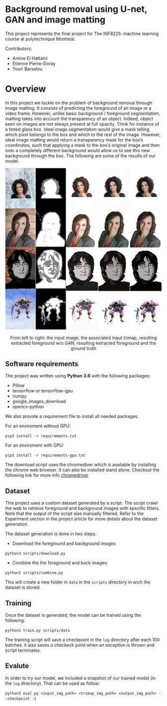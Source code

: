 # Background removal using U-net, GAN and image matting
This project represents the final project for The INF8225: machine learning course at polytechnique Montreal.

Contributors:

- Amine El Hattami
- Étienne Pierre-Doray
- Youri Barsalou

# Overview
In this project we tackle on the problem of background removal through image matting. It consists of predicting the foreground of an image or a video frame. However, unlike basic background / foreground segmentation, matting takes into account the transparency of an object. Indeed, object seen on images are not always present at full opacity. Think for instance of a tinted glass box. Ideal image segmentation would give a mask telling which pixel belongs to the box and which to the rest of the image. However, ideal image matting would return a transparency mask for the box’s coordinates, such that applying a mask to the box’s original image and then onto a completely different background would allow us to see this new background through the box. The following are some of the results of our model.


![images/result.png](images/result.png)

<center>From left to right:  the input image, the associated input trimap, resulting extracted foreground w/o GAN, resulting extracted foreground and the ground truth</center>

## Software requirements

The project was written using **Python 3.6** with the following packages:

- Pillow
- tensorflow or tensorflow-gpu 
- numpy
- google\_images\_download
- opencv-python

We also provide a requirement file to install all needed packages.

For an enviroment without GPU:

`pip3 install -r requirements.txt`

For an enviroment with GPU:

`pip3 install -r requirements-gpu.txt`

The download script uses the chromediver which is available by installing the chrome web browser. It can also be installed stand alone. Checkout the following link for more info [chromedriver](https://sites.google.com/a/chromium.org/chromedriver/)

## Dataset

This project uses a custom dataset generated by a script. The script crawl the web to retreive foreground and background images with specific filters. Note that the output of the script was manually filtered. Refer to the Experiment section in the project article for more details about the dataset generation.

The dataset generation is done in two steps:

- Download the foreground and background images 

 `python3 scripts/download.py`

- Combine the the foreground and back images:
 
 `python3 scripts/combine.py`

This will create a new folder in `data` in the `scripts` directory in wich the dataset is stored.

## Training

Once the dataset is generated, the model can be trained using the following:

`python3 train.py scripts/data`

The training script will save a checkpoint in the `log` directory after each 100 batches. it also saves a checkeck point when an exception is thrown and script terminates.

## Evalute
In order to try our model, we included a snapshot of our trained model (in the `log` directory). That can be used as follow:

`python3 eval.py <input_img_path> <trimap_img_path> <output_img_path> --checkpoint -1`
